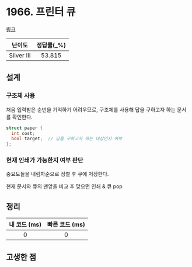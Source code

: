 # 1966. 프린터 큐

[링크](https://www.acmicpc.net/problem/1966)

|   난이도   | 정답률(\_%) |
| :--------: | :---------: |
| Silver III |   53.815    |

## 설계

### 구조체 사용

처음 입력받은 순번을 기억하기 어려우므로, 구조체를 사용해 답을 구하고자 하는 문서를 확인한다.

```cpp
struct paper {
  int cost;
  bool target;  // 답을 구하고자 하는 대상인지 여부
};
```

### 현재 인쇄가 가능한지 여부 판단

중요도들을 내림차순으로 정렬 후 큐에 저장한다.

현재 문서와 큐의 맨앞을 비교 후 맞으면 인쇄 & 큐 pop

## 정리

| 내 코드 (ms) | 빠른 코드 (ms) |
| :----------: | :------------: |
|      0       |       0        |

## 고생한 점
